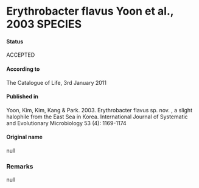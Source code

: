 Erythrobacter flavus Yoon et al., 2003 SPECIES
=======

#### Status
ACCEPTED

#### According to
The Catalogue of Life, 3rd January 2011

#### Published in
Yoon, Kim, Kim, Kang & Park. 2003. Erythrobacter flavus sp. nov. , a slight halophile from the East Sea in Korea. International Journal of Systematic and Evolutionary Microbiology 53 (4): 1169-1174

#### Original name
null

### Remarks
null